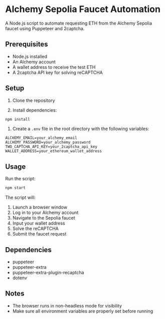 # Alchemy Sepolia Faucet Automation

A Node.js script to automate requesting ETH from the Alchemy Sepolia faucet using Puppeteer and 2captcha.

## Prerequisites

- Node.js installed
- An Alchemy account
- A wallet address to receive the test ETH
- A 2captcha API key for solving reCAPTCHA

## Setup

1. Clone the repository

1. Install dependencies:

```bash
npm install
```

1. Create a `.env` file in the root directory with the following variables:

```env
ALCHEMY_EMAIL=your_alchemy_email
ALCHEMY_PASSWORD=your_alchemy_password
TWO_CAPTCHA_API_KEY=your_2captcha_api_key
WALLET_ADDRESS=your_ethereum_wallet_address
```

## Usage

Run the script:

```bash
npm start
```

The script will:

1. Launch a browser window
2. Log in to your Alchemy account
3. Navigate to the Sepolia faucet
4. Input your wallet address
5. Solve the reCAPTCHA
6. Submit the faucet request

## Dependencies

- puppeteer
- puppeteer-extra
- puppeteer-extra-plugin-recaptcha
- dotenv

## Notes

- The browser runs in non-headless mode for visibility
- Make sure all environment variables are properly set before running
